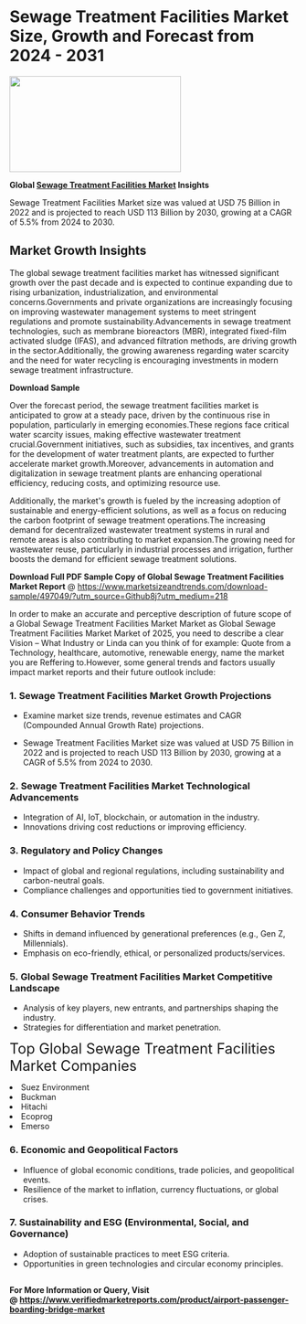 <H1>Sewage Treatment Facilities Market Size, Growth and Forecast from 2024 - 2031</H1><img class="aligncenter size-medium wp-image-584254" src="https://thirdeyenews.in/wp-content/uploads/2024/09/Global-Market-Research-300x168.jpeg" alt="" width="300" height="168" /><p><strong>Global&nbsp;<a href="https://www.marketsizeandtrends.com/download-sample/497049/?utm_source=Github8j?utm_medium=218">Sewage Treatment Facilities Market</a> Insights</strong></p><p>Sewage Treatment Facilities Market size was valued at USD 75 Billion in 2022 and is projected to reach USD 113 Billion by 2030, growing at a CAGR of 5.5% from 2024 to 2030.</p><p><h2>Market Growth Insights</h2> <p>The global sewage treatment facilities market has witnessed significant growth over the past decade and is expected to continue expanding due to rising urbanization, industrialization, and environmental concerns.Governments and private organizations are increasingly focusing on improving wastewater management systems to meet stringent regulations and promote sustainability.Advancements in sewage treatment technologies, such as membrane bioreactors (MBR), integrated fixed-film activated sludge (IFAS), and advanced filtration methods, are driving growth in the sector.Additionally, the growing awareness regarding water scarcity and the need for water recycling is encouraging investments in modern sewage treatment infrastructure.</p> <p><strong>Download Sample</strong></p> <p>Over the forecast period, the sewage treatment facilities market is anticipated to grow at a steady pace, driven by the continuous rise in population, particularly in emerging economies.These regions face critical water scarcity issues, making effective wastewater treatment crucial.Government initiatives, such as subsidies, tax incentives, and grants for the development of water treatment plants, are expected to further accelerate market growth.Moreover, advancements in automation and digitalization in sewage treatment plants are enhancing operational efficiency, reducing costs, and optimizing resource use.</p> <p>Additionally, the market's growth is fueled by the increasing adoption of sustainable and energy-efficient solutions, as well as a focus on reducing the carbon footprint of sewage treatment operations.The increasing demand for decentralized wastewater treatment systems in rural and remote areas is also contributing to market expansion.The growing need for wastewater reuse, particularly in industrial processes and irrigation, further boosts the demand for efficient sewage treatment solutions.</p> <p><span class=""><strong>Download Full PDF Sample Copy of Global Sewage Treatment Facilities Market Report</strong> @ <a href="https://www.marketsizeandtrends.com/download-sample/497049/?utm_source=Github8j?utm_medium=218" target="_blank">https://www.marketsizeandtrends.com/download-sample/497049/?utm_source=Github8j?utm_medium=218</a></span></p><p>In order to make an accurate and perceptive description of future scope of a Global&nbsp;Sewage Treatment Facilities Market Market as Global&nbsp;Sewage Treatment Facilities Market Market of 2025, you need to describe a clear Vision &ndash; What Industry or Linda can you think of for example: Quote from a Technology, healthcare, automotive, renewable energy, name the market you are Reffering to.However, some general trends and factors usually impact market reports and their future outlook include:</p><h3>1.&nbsp;<strong>Sewage Treatment Facilities Market Growth Projections</strong></h3><ul><li>Examine market size trends, revenue estimates and CAGR (Compounded Annual Growth Rate) projections.</li><li><p>Sewage Treatment Facilities Market size was valued at USD 75 Billion in 2022 and is projected to reach USD 113 Billion by 2030, growing at a CAGR of 5.5% from 2024 to 2030.</p></li></ul><h3>2.&nbsp;<strong>Sewage Treatment Facilities Market Technological Advancements</strong></h3><ul><li>Integration of AI, IoT, blockchain, or automation in the industry.</li><li>Innovations driving cost reductions or improving efficiency.</li></ul><h3>3.&nbsp;<strong>Regulatory and Policy Changes</strong></h3><ul><li>Impact of global and regional regulations, including sustainability and carbon-neutral goals.</li><li>Compliance challenges and opportunities tied to government initiatives.</li></ul><h3>4.&nbsp;<strong>Consumer Behavior Trends</strong></h3><ul><li>Shifts in demand influenced by generational preferences (e.g., Gen Z, Millennials).</li><li>Emphasis on eco-friendly, ethical, or personalized products/services.</li></ul><h3>5.&nbsp;<strong>Global Sewage Treatment Facilities Market Competitive Landscape</strong></h3><ul><li>Analysis of key players, new entrants, and partnerships shaping the industry.</li><li>Strategies for differentiation and market penetration.</li></ul><p data-pm-slice="1 1 []"><span style="color: inherit; font-family: inherit; font-size: 25px;">Top Global Sewage Treatment Facilities Market Companies</span></p><div class="" data-test-id=""><p><li>Suez Environment</li><li> Buckman</li><li> Hitachi</li><li> Ecoprog</li><li> Emerso</li></p></div><h3>6.&nbsp;<strong>Economic and Geopolitical Factors</strong></h3><ul><li>Influence of global economic conditions, trade policies, and geopolitical events.</li><li>Resilience of the market to inflation, currency fluctuations, or global crises.</li></ul><h3>7.&nbsp;<strong>Sustainability and ESG (Environmental, Social, and Governance)</strong></h3><ul><li>Adoption of sustainable practices to meet ESG criteria.</li><li>Opportunities in green technologies and circular economy principles.</li></ul><h2><strong style="font-size: 14px;">For More Information or Query, Visit @&nbsp;</strong><a style="background-color: #ffffff; font-size: 14px;" href="https://www.marketsizeandtrends.com/report/sewage-treatment-facilities-market/" target="_blank">https://www.verifiedmarketreports.com/product/airport-passenger-boarding-bridge-market</a></h2>